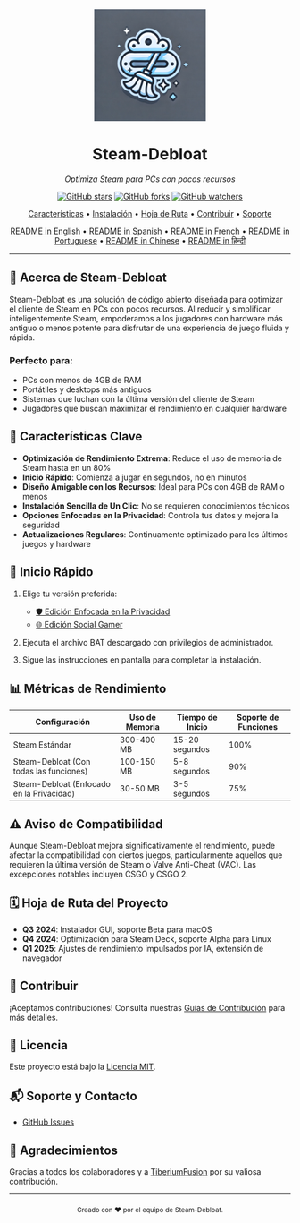 <div align="center">
  <img src="assets/logo.webp" alt="Steam-Debloat Logo" width="200"/>
  <h1>Steam-Debloat</h1>
  <p><em>Optimiza Steam para PCs con pocos recursos</em></p>
  
  [![GitHub stars](https://img.shields.io/github/stars/mtytyx/Steam-Debloat.svg?style=social&label=Star)](https://github.com/mtytyx/Steam-Debloat)
  [![GitHub forks](https://img.shields.io/github/forks/mtytyx/Steam-Debloat.svg?style=social&label=Fork)](https://github.com/mtytyx/Steam-Debloat/fork)
  [![GitHub watchers](https://img.shields.io/github/watchers/mtytyx/Steam-Debloat.svg?style=social&label=Watch)](https://github.com/mtytyx/Steam-Debloat)

[Características](#-características-clave) • [Instalación](#-inicio-rápido) • [Hoja de Ruta](#-hoja-de-ruta-del-proyecto) • [Contribuir](#-contribuir) • [Soporte](#-soporte-y-contacto)

  [README in English](https://github.com/mtytyx/Steam-Debloat/blob/main/README.md) • 
  [README in Spanish](https://github.com/mtytyx/Steam-Debloat/blob/main/README.es.md) • 
  [README in French](https://github.com/mtytyx/Steam-Debloat/blob/main/README.fr.md) • 
  [README in Portuguese](https://github.com/mtytyx/Steam-Debloat/blob/main/README.pt.md) • 
  [README in Chinese](https://github.com/mtytyx/Steam-Debloat/blob/main/README.zh.md) • 
  [README in हिन्दी](https://github.com/mtytyx/Steam-Debloat/blob/main/README.hi.md)
</div>

---

## 🌟 Acerca de Steam-Debloat

Steam-Debloat es una solución de código abierto diseñada para optimizar el cliente de Steam en PCs con pocos recursos. Al reducir y simplificar inteligentemente Steam, empoderamos a los jugadores con hardware más antiguo o menos potente para disfrutar de una experiencia de juego fluida y rápida.

### Perfecto para:

- PCs con menos de 4GB de RAM
- Portátiles y desktops más antiguos
- Sistemas que luchan con la última versión del cliente de Steam
- Jugadores que buscan maximizar el rendimiento en cualquier hardware

## 🚀 Características Clave

- **Optimización de Rendimiento Extrema**: Reduce el uso de memoria de Steam hasta en un 80%
- **Inicio Rápido**: Comienza a jugar en segundos, no en minutos
- **Diseño Amigable con los Recursos**: Ideal para PCs con 4GB de RAM o menos
- **Instalación Sencilla de Un Clic**: No se requieren conocimientos técnicos
- **Opciones Enfocadas en la Privacidad**: Controla tus datos y mejora la seguridad
- **Actualizaciones Regulares**: Continuamente optimizado para los últimos juegos y hardware

## 🚦 Inicio Rápido

1. Elige tu versión preferida:

   - [🛡️ Edición Enfocada en la Privacidad](https://github.com/mtytyx/Steam-Debloat/releases/latest/download/Steam-Privacy-Edition.bat)
   - [🌐 Edición Social Gamer](https://github.com/mtytyx/Steam-Debloat/releases/latest/download/Steam-Social-Edition.bat)

2. Ejecuta el archivo BAT descargado con privilegios de administrador.
3. Sigue las instrucciones en pantalla para completar la instalación.

## 📊 Métricas de Rendimiento

| Configuración                             | Uso de Memoria | Tiempo de Inicio | Soporte de Funciones |
| ----------------------------------------- | -------------- | ---------------- | -------------------- |
| Steam Estándar                            | 300-400 MB     | 15-20 segundos   | 100%                 |
| Steam-Debloat (Con todas las funciones)   | 100-150 MB     | 5-8 segundos     | 90%                  |
| Steam-Debloat (Enfocado en la Privacidad) | 30-50 MB       | 3-5 segundos     | 75%                  |

## ⚠️ Aviso de Compatibilidad

Aunque Steam-Debloat mejora significativamente el rendimiento, puede afectar la compatibilidad con ciertos juegos, particularmente aquellos que requieren la última versión de Steam o Valve Anti-Cheat (VAC). Las excepciones notables incluyen CSGO y CSGO 2.

## 🗓 Hoja de Ruta del Proyecto

- **Q3 2024**: Instalador GUI, soporte Beta para macOS
- **Q4 2024**: Optimización para Steam Deck, soporte Alpha para Linux
- **Q1 2025**: Ajustes de rendimiento impulsados por IA, extensión de navegador

## 🤝 Contribuir

¡Aceptamos contribuciones! Consulta nuestras [Guías de Contribución](CONTRIBUTING.md) para más detalles.

## 📜 Licencia

Este proyecto está bajo la [Licencia MIT](LICENSE).

## 📬 Soporte y Contacto

- [GitHub Issues](https://github.com/mtytyx/Steam-Debloat/issues)

## 🙏 Agradecimientos

Gracias a todos los colaboradores y a [TiberiumFusion](https://github.com/TiberiumFusion) por su valiosa contribución.

---

<div align="center">
  <sub>Creado con ❤️ por el equipo de Steam-Debloat.</sub>
</div>

